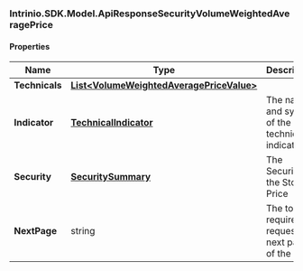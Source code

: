[//]: # (CLASS:Intrinio.SDK.Model.ApiResponseSecurityVolumeWeightedAveragePrice)

[//]: # (KIND:object)

### Intrinio.SDK.Model.ApiResponseSecurityVolumeWeightedAveragePrice
#### Properties

[//]: # (START_DEFINITION)

Name | Type | Description
------------ | ------------- | -------------
**Technicals** | [**List&lt;VolumeWeightedAveragePriceValue&gt;**](VolumeWeightedAveragePriceValue.md) |  &nbsp;
**Indicator** | [**TechnicalIndicator**](TechnicalIndicator.md) | The name and symbol of the technical indicator &nbsp;
**Security** | [**SecuritySummary**](SecuritySummary.md) | The Security of the Stock Price &nbsp;
**NextPage** | string | The token required to request the next page of the data &nbsp;

[//]: # (END_DEFINITION)


[//]: # (CONTAINED_CLASS:Intrinio.SDK.Model.VolumeWeightedAveragePriceValue)


[//]: # (CONTAINED_CLASS:Intrinio.SDK.Model.TechnicalIndicator)


[//]: # (CONTAINED_CLASS:Intrinio.SDK.Model.SecuritySummary)


